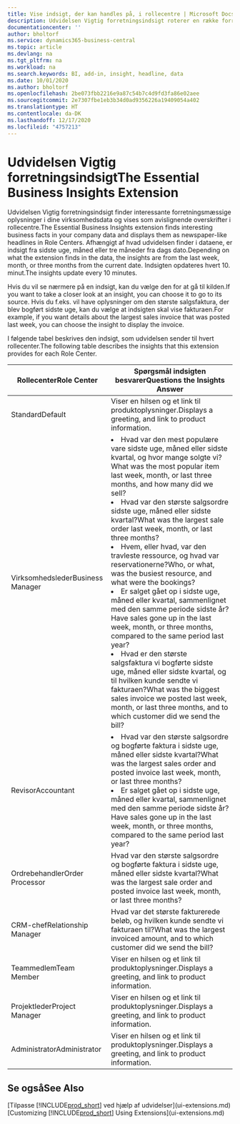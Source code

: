 ```yaml
---
title: Vise indsigt, der kan handles på, i rollecentre | Microsoft Docs
description: Udvidelsen Vigtig forretningsindsigt roterer en række forretningsmæssig indsigt i rollecentre.
documentationcenter: ''
author: bholtorf
ms.service: dynamics365-business-central
ms.topic: article
ms.devlang: na
ms.tgt_pltfrm: na
ms.workload: na
ms.search.keywords: BI, add-in, insight, headline, data
ms.date: 10/01/2020
ms.author: bholtorf
ms.openlocfilehash: 2be073fbb2216e9a87c54b7c4d9fd3fa86e02aee
ms.sourcegitcommit: 2e7307fbe1eb3b34d0ad9356226a19409054a402
ms.translationtype: HT
ms.contentlocale: da-DK
ms.lasthandoff: 12/17/2020
ms.locfileid: "4757213"
---
```

# <a name="the-essential-business-insights-extension"></a><span data-ttu-id="21703-103">Udvidelsen Vigtig forretningsindsigt</span><span class="sxs-lookup"><span data-stu-id="21703-103">The Essential Business Insights Extension</span></span>
<span data-ttu-id="21703-104">Udvidelsen Vigtig forretningsindsigt finder interessante forretningsmæssige oplysninger i dine virksomhedsdata og vises som avislignende overskrifter i rollecentre.</span><span class="sxs-lookup"><span data-stu-id="21703-104">The Essential Business Insights extension finds interesting business facts in your company data and displays them as newspaper-like headlines in Role Centers.</span></span> <span data-ttu-id="21703-105">Afhængigt af hvad udvidelsen finder i dataene, er indsigt fra sidste uge, måned eller tre måneder fra dags dato.</span><span class="sxs-lookup"><span data-stu-id="21703-105">Depending on what the extension finds in the data, the insights are from the last week, month, or three months from the current date.</span></span> <span data-ttu-id="21703-106">Indsigten opdateres hvert 10. minut.</span><span class="sxs-lookup"><span data-stu-id="21703-106">The insights update every 10 minutes.</span></span>  

<span data-ttu-id="21703-107">Hvis du vil se nærmere på en indsigt, kan du vælge den for at gå til kilden.</span><span class="sxs-lookup"><span data-stu-id="21703-107">If you want to take a closer look at an insight, you can choose it to go to its source.</span></span> <span data-ttu-id="21703-108">Hvis du f.eks. vil have oplysninger om den største salgsfaktura, der blev bogført sidste uge, kan du vælge at indsigten skal vise fakturaen.</span><span class="sxs-lookup"><span data-stu-id="21703-108">For example, if you want details about the largest sales invoice that was posted last week, you can choose the insight to display the invoice.</span></span>

<span data-ttu-id="21703-109">I følgende tabel beskrives den indsigt, som udvidelsen sender til hvert rollecenter.</span><span class="sxs-lookup"><span data-stu-id="21703-109">The following table describes the insights that this extension provides for each Role Center.</span></span>

|<span data-ttu-id="21703-110">Rollecenter</span><span class="sxs-lookup"><span data-stu-id="21703-110">Role Center</span></span>|<span data-ttu-id="21703-111">Spørgsmål indsigten besvarer</span><span class="sxs-lookup"><span data-stu-id="21703-111">Questions the Insights Answer</span></span>|
|----|-----|
|<span data-ttu-id="21703-112">Standard</span><span class="sxs-lookup"><span data-stu-id="21703-112">Default</span></span>|<span data-ttu-id="21703-113">Viser en hilsen og et link til produktoplysninger.</span><span class="sxs-lookup"><span data-stu-id="21703-113">Displays a greeting, and link to product information.</span></span>|
|<span data-ttu-id="21703-114">Virksomhedsleder</span><span class="sxs-lookup"><span data-stu-id="21703-114">Business Manager</span></span>|<li> <span data-ttu-id="21703-115">Hvad var den mest populære vare sidste uge, måned eller sidste kvartal, og hvor mange solgte vi?</span><span class="sxs-lookup"><span data-stu-id="21703-115">What was the most popular item last week, month, or last three months, and how many did we sell?</span></span><br><li> <span data-ttu-id="21703-116">Hvad var den største salgsordre sidste uge, måned eller sidste kvartal?</span><span class="sxs-lookup"><span data-stu-id="21703-116">What was the largest sale order last week, month, or last three months?</span></span><br><li> <span data-ttu-id="21703-117">Hvem, eller hvad, var den travleste ressource, og hvad var reservationerne?</span><span class="sxs-lookup"><span data-stu-id="21703-117">Who, or what, was the busiest resource, and what were the bookings?</span></span><br><li> <span data-ttu-id="21703-118">Er salget gået op i sidste uge, måned eller kvartal, sammenlignet med den samme periode sidste år?</span><span class="sxs-lookup"><span data-stu-id="21703-118">Have sales gone up in the last week, month, or three months, compared to the same period last year?</span></span><br><li> <span data-ttu-id="21703-119">Hvad er den største salgsfaktura vi bogførte sidste uge, måned eller sidste kvartal, og til hvilken kunde sendte vi fakturaen?</span><span class="sxs-lookup"><span data-stu-id="21703-119">What was the biggest sales invoice we posted last week, month, or last three months, and to which customer did we send the bill?</span></span></li> |
|<span data-ttu-id="21703-120">Revisor</span><span class="sxs-lookup"><span data-stu-id="21703-120">Accountant</span></span>|<li> <span data-ttu-id="21703-121">Hvad var den største salgsordre og bogførte faktura i sidste uge, måned eller sidste kvartal?</span><span class="sxs-lookup"><span data-stu-id="21703-121">What was the largest sales order and posted invoice last week, month, or last three months?</span></span><br><li> <span data-ttu-id="21703-122">Er salget gået op i sidste uge, måned eller kvartal, sammenlignet med den samme periode sidste år?</span><span class="sxs-lookup"><span data-stu-id="21703-122">Have sales gone up in the last week, month, or three months, compared to the same period last year?</span></span> |
|<span data-ttu-id="21703-123">Ordrebehandler</span><span class="sxs-lookup"><span data-stu-id="21703-123">Order Processor</span></span>| <span data-ttu-id="21703-124">Hvad var den største salgsordre og bogførte faktura i sidste uge, måned eller sidste kvartal?</span><span class="sxs-lookup"><span data-stu-id="21703-124">What was the largest sale order and posted invoice last week, month, or last three months?</span></span>|
|<span data-ttu-id="21703-125">CRM-chef</span><span class="sxs-lookup"><span data-stu-id="21703-125">Relationship Manager</span></span>| <span data-ttu-id="21703-126">Hvad var det største fakturerede beløb, og hvilken kunde sendte vi fakturaen til?</span><span class="sxs-lookup"><span data-stu-id="21703-126">What was the largest invoiced amount, and to which customer did we send the bill?</span></span>|
|<span data-ttu-id="21703-127">Teammedlem</span><span class="sxs-lookup"><span data-stu-id="21703-127">Team Member</span></span>| <span data-ttu-id="21703-128">Viser en hilsen og et link til produktoplysninger.</span><span class="sxs-lookup"><span data-stu-id="21703-128">Displays a greeting, and link to product information.</span></span>|
|<span data-ttu-id="21703-129">Projektleder</span><span class="sxs-lookup"><span data-stu-id="21703-129">Project Manager</span></span>| <span data-ttu-id="21703-130">Viser en hilsen og et link til produktoplysninger.</span><span class="sxs-lookup"><span data-stu-id="21703-130">Displays a greeting, and link to product information.</span></span>|
|<span data-ttu-id="21703-131">Administrator</span><span class="sxs-lookup"><span data-stu-id="21703-131">Administrator</span></span>| <span data-ttu-id="21703-132">Viser en hilsen og et link til produktoplysninger.</span><span class="sxs-lookup"><span data-stu-id="21703-132">Displays a greeting, and link to product information.</span></span>|

## <a name="see-also"></a><span data-ttu-id="21703-133">Se også</span><span class="sxs-lookup"><span data-stu-id="21703-133">See Also</span></span>
<span data-ttu-id="21703-134">[Tilpasse [!INCLUDE[prod_short](includes/prod_short.md)] ved hjælp af udvidelser](ui-extensions.md)</span><span class="sxs-lookup"><span data-stu-id="21703-134">[Customizing [!INCLUDE[prod_short](includes/prod_short.md)] Using Extensions](ui-extensions.md)</span></span>
